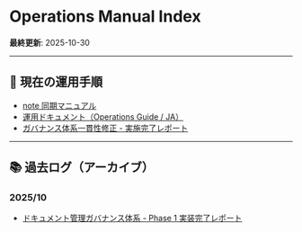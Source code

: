 # Operations Manual Index

**最終更新**: 2025-10-30

---

## 📌 現在の運用手順

- [note 同期マニュアル](current/20251028_NOTE_SYNC_MANUAL.ja.md)
- [運用ドキュメント（Operations Guide / JA）](current/20251028_OPERATIONS.ja.md)
- [ガバナンス体系一貫性修正 - 実施完了レポート](current/20251029_GOVERNANCE_REMEDIATION_SUMMARY.ja.md)

---

## 📚 過去ログ（アーカイブ）

### 2025/10
- [ドキュメント管理ガバナンス体系 - Phase 1 実装完了レポート](archive/2025/10/20251028_governance-phase1-completion-report.ja.md)
